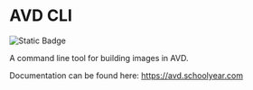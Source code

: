 # AVD CLI

![Static Badge](https://img.shields.io/badge/staticcheck-passes-green)

A command line tool for building images in AVD.

Documentation can be found here: https://avd.schoolyear.com